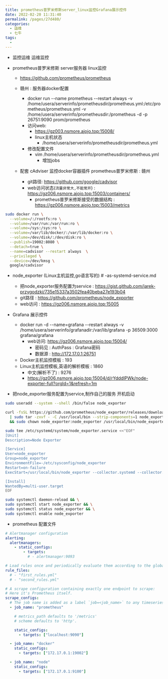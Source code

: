 ```yaml
---
title: prometheus普罗米修斯server_linux监控Grafana展示控件
date: 2022-02-20 11:31:40
permalink: /pages/27d480/
categories:
  - 运维
  - 七牛
tags:
  - 
---
```


* 监控运维 运维监控

* prometheus普罗米修斯 server服务器 linux监控
  * https://github.com/prometheus/prometheus
  * 赣州 : 服务器docker配置
    * docker run --name prometheus --restart always -v /home/usera/serverinfo/prometheusdir/prometheus.yml:/etc/prometheus/prometheus.yml -v /home/usera/serverinfo/prometheusdir:/prometheus -d -p 26751:9090 prom/prometheus
    * 访问web:
      * https://gz003.nsmore.ajojo.top:15008/
      * linux主机状态
        * /home/usera/serverinfo/prometheusdir/prometheus.yml
    * 修改配置文件
      * vim /home/usera/serverinfo/prometheusdir/prometheus.yml
        * 增加jobs 

  * 配套 cAdviser 监控docker容器插件 prometheus普罗米修斯 : 赣州
    * git路径: https://github.com/google/cadvisor
    * web访问状态(`流量非常大,不能常开`) : https://gz006.nsmore.ajojo.top:15003/containers/
      * prometheus普罗米修斯接受的数据结构 :  https://gz006.nsmore.ajojo.top:15003/metrics
``` bash
sudo docker run \
  --volume=/:/rootfs:ro \
  --volume=/var/run:/var/run:ro \
  --volume=/sys:/sys:ro \
  --volume=/var/lib/docker/:/var/lib/docker:ro \
  --volume=/dev/disk/:/dev/disk:ro \
  --publish=19002:8080 \
  --detach=true \
  --name=cadvisor --restart always  \
  --privileged \
  --device=/dev/kmsg \
  google/cadvisor
```


  * node_exporter (Linux主机监控,go语言写的) # -as-systemd-service.md
    * 把node_exporter服务配置为service : https://gist.github.com/jarek-przygodzki/735e15337a3502fea40beba27e193b04
    * git路径 : https://github.com/prometheus/node_exporter
    * web访问 : https://gz006.nsmore.ajojo.top:15005


  * Grafana 展示控件
    * docker run -d --name=grafana --restart always -v /home/usera/serverinfo/grafanadir:/var/lib/grafana -p 36509:3000 grafana/grafana
      * web访问:  https://gz006.nsmore.ajojo.top:15004/
        * 密码见 : AuthPass : Grafana密码
        * 数据源 : http://172.17.0.1:26751
    * Docker主机监控模板 : 193
    * Linux主机监控模板,英语的解析模板 : 1860
      *  中文(解析不了) : 9276
      * https://gz006.nsmore.ajojo.top:15004/d/rYdddlPWk/node-exporter-full?orgId=1&refresh=1m



* 把node_exporter服务配置为service,制作自己的服务 开机启动
``` bash
sudo useradd --system --shell /bin/false node_exporter

curl -fsSL https://github.com/prometheus/node_exporter/releases/download/v1.2.2/node_exporter-1.2.2.linux-amd64.tar.gz \
  | sudo tar -zxvf - -C /usr/local/bin --strip-components=1 node_exporter-1.2.2.linux-amd64/node_exporter \
  && sudo chown node_exporter:node_exporter /usr/local/bin/node_exporter

sudo tee /etc/systemd/system/node_exporter.service <<"EOF"
[Unit]
Description=Node Exporter

[Service]
User=node_exporter
Group=node_exporter
EnvironmentFile=-/etc/sysconfig/node_exporter
Restart=on-failure
ExecStart=/usr/local/bin/node_exporter --collector.systemd --collector.systemd.unit-whitelist={docker|kubelet|kube-proxy|flanneld}.service

[Install]
WantedBy=multi-user.target
EOF

sudo systemctl daemon-reload && \
sudo systemctl start node_exporter && \
sudo systemctl status node_exporter && \
sudo systemctl enable node_exporter
```


* prometheus 配置文件
```yml 
# Alertmanager configuration
alerting:
  alertmanagers:
    - static_configs:
        - targets:
          # - alertmanager:9093

# Load rules once and periodically evaluate them according to the global 'evaluation_interval'.
rule_files:
  # - "first_rules.yml"
  # - "second_rules.yml"

# A scrape configuration containing exactly one endpoint to scrape:
# Here it's Prometheus itself.
scrape_configs:
  # The job name is added as a label `job=<job_name>` to any timeseries scraped from this config.
  - job_name: "prometheus"

    # metrics_path defaults to '/metrics'
    # scheme defaults to 'http'.

    static_configs:
      - targets: ["localhost:9090"]

  - job_name: "docker"
    static_configs:
      - targets: ["172.17.0.1:19002"]

  - job_name: "node"
    static_configs:
      - targets: ["172.17.0.1:9100"]
```
